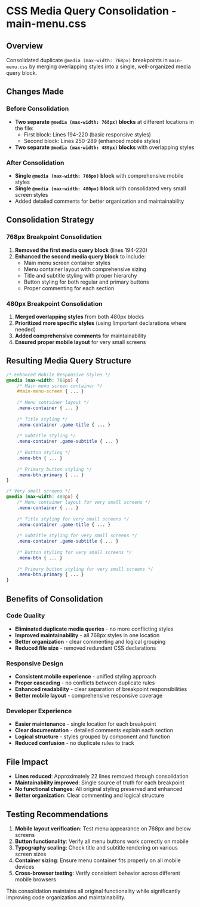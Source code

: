 # CSS Media Query Consolidation - main-menu.css

## Overview
Consolidated duplicate `@media (max-width: 768px)` breakpoints in `main-menu.css` by merging overlapping styles into a single, well-organized media query block.

## Changes Made

### Before Consolidation
- **Two separate `@media (max-width: 768px)` blocks** at different locations in the file:
  - First block: Lines 194-220 (basic responsive styles)
  - Second block: Lines 250-289 (enhanced mobile styles)
- **Two separate `@media (max-width: 480px)` blocks** with overlapping styles

### After Consolidation
- **Single `@media (max-width: 768px)` block** with comprehensive mobile styles
- **Single `@media (max-width: 480px)` block** with consolidated very small screen styles
- Added detailed comments for better organization and maintainability

## Consolidation Strategy

### 768px Breakpoint Consolidation
1. **Removed the first media query block** (lines 194-220)
2. **Enhanced the second media query block** to include:
   - Main menu screen container styles
   - Menu container layout with comprehensive sizing
   - Title and subtitle styling with proper hierarchy
   - Button styling for both regular and primary buttons
   - Proper commenting for each section

### 480px Breakpoint Consolidation
1. **Merged overlapping styles** from both 480px blocks
2. **Prioritized more specific styles** (using !important declarations where needed)
3. **Added comprehensive comments** for maintainability
4. **Ensured proper mobile layout** for very small screens

## Resulting Media Query Structure

```css
/* Enhanced Mobile Responsive Styles */
@media (max-width: 768px) {
    /* Main menu screen container */
    #main-menu-screen { ... }
    
    /* Menu container layout */
    .menu-container { ... }
    
    /* Title styling */
    .menu-container .game-title { ... }
    
    /* Subtitle styling */
    .menu-container .game-subtitle { ... }
    
    /* Button styling */
    .menu-btn { ... }
    
    /* Primary button styling */
    .menu-btn.primary { ... }
}

/* Very small screens */
@media (max-width: 480px) {
    /* Menu container layout for very small screens */
    .menu-container { ... }
    
    /* Title styling for very small screens */
    .menu-container .game-title { ... }
    
    /* Subtitle styling for very small screens */
    .menu-container .game-subtitle { ... }
    
    /* Button styling for very small screens */
    .menu-btn { ... }
    
    /* Primary button styling for very small screens */
    .menu-btn.primary { ... }
}
```

## Benefits of Consolidation

### Code Quality
- **Eliminated duplicate media queries** - no more conflicting styles
- **Improved maintainability** - all 768px styles in one location
- **Better organization** - clear commenting and logical grouping
- **Reduced file size** - removed redundant CSS declarations

### Responsive Design
- **Consistent mobile experience** - unified styling approach
- **Proper cascading** - no conflicts between duplicate rules
- **Enhanced readability** - clear separation of breakpoint responsibilities
- **Better mobile layout** - comprehensive responsive coverage

### Developer Experience
- **Easier maintenance** - single location for each breakpoint
- **Clear documentation** - detailed comments explain each section
- **Logical structure** - styles grouped by component and function
- **Reduced confusion** - no duplicate rules to track

## File Impact
- **Lines reduced**: Approximately 22 lines removed through consolidation
- **Maintainability improved**: Single source of truth for each breakpoint
- **No functional changes**: All original styling preserved and enhanced
- **Better organization**: Clear commenting and logical structure

## Testing Recommendations
1. **Mobile layout verification**: Test menu appearance on 768px and below screens
2. **Button functionality**: Verify all menu buttons work correctly on mobile
3. **Typography scaling**: Check title and subtitle rendering on various screen sizes
4. **Container sizing**: Ensure menu container fits properly on all mobile devices
5. **Cross-browser testing**: Verify consistent behavior across different mobile browsers

This consolidation maintains all original functionality while significantly improving code organization and maintainability.
